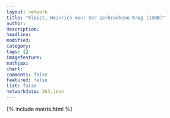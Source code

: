 ```yaml
---
layout: network
title: "Kleist, Heinrich von: Der zerbrochene Krug (1808)"
author:
description:
headline:
modified:
category:
tags: []
imagefeature: 
mathjax: 
chart: 
comments: false
featured: false
list: false
networkdata: 363.json
---
```

{% include matrix.html %}
